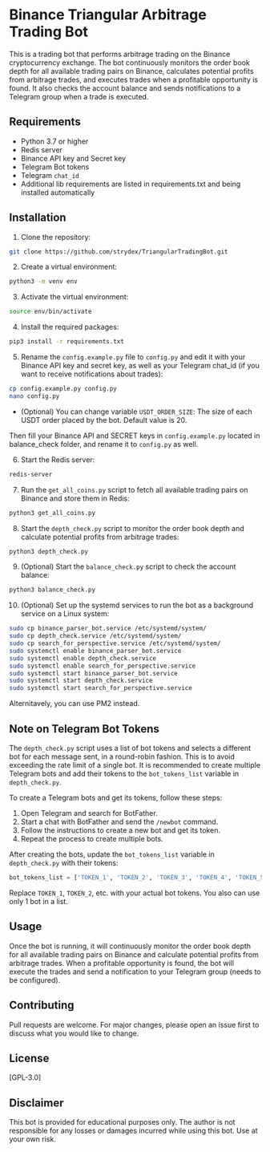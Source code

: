 Binance Triangular Arbitrage Trading Bot
=============================

This is a trading bot that performs arbitrage trading on the Binance cryptocurrency exchange. The bot continuously monitors the order book depth for all available trading pairs on Binance, calculates potential profits from arbitrage trades, and executes trades when a profitable opportunity is found. It also checks the account balance and sends notifications to a Telegram group when a trade is executed.

Requirements
------------

* Python 3.7 or higher
* Redis server
* Binance API key and Secret key
* Telegram Bot tokens
* Telegram `chat_id`
* Additional lib requirements are listed in requirements.txt and being installed automatically

Installation
------------

1. Clone the repository:
```bash
git clone https://github.com/strydex/TriangularTradingBot.git
```
2. Create a virtual environment:
```bash
python3 -m venv env
```
3. Activate the virtual environment:
```bash
source env/bin/activate
```
4. Install the required packages:
```bash
pip3 install -r requirements.txt
```
5. Rename the `config.example.py` file to `config.py` and edit it with your Binance API key and secret key, as well as your Telegram chat_id (if you want to receive notifications about trades):
```bash
cp config.example.py config.py
nano config.py
```
- (Optional) You can change variable `USDT_ORDER_SIZE`: The size of each USDT order placed by the bot. Default value is 20.

Then fill your Binance API and SECRET keys in `config.example.py` located in balance_check folder, and rename it to `config.py` as well.

6. Start the Redis server:
```bash
redis-server
```

7. Run the `get_all_coins.py` script to fetch all available trading pairs on Binance and store them in Redis:
```bash
python3 get_all_coins.py
```
8. Start the `depth_check.py` script to monitor the order book depth and calculate potential profits from arbitrage trades:
```bash
python3 depth_check.py
```
9. (Optional) Start the `balance_check.py` script to check the account balance:
```bash
python3 balance_check.py
```
10. (Optional) Set up the systemd services to run the bot as a background service on a Linux system:
```bash
sudo cp binance_parser_bot.service /etc/systemd/system/
sudo cp depth_check.service /etc/systemd/system/
sudo cp search_for_perspective.service /etc/systemd/system/
sudo systemctl enable binance_parser_bot.service
sudo systemctl enable depth_check.service
sudo systemctl enable search_for_perspective.service
sudo systemctl start binance_parser_bot.service
sudo systemctl start depth_check.service
sudo systemctl start search_for_perspective.service
```
Alternitavely, you can use PM2 instead.

Note on Telegram Bot Tokens
--------------------------

The `depth_check.py` script uses a list of bot tokens and selects a different bot for each message sent, in a round-robin fashion. This is to avoid exceeding the rate limit of a single bot. It is recommended to create multiple Telegram bots and add their tokens to the `bot_tokens_list` variable in `depth_check.py`.

To create a Telegram bots and get its tokens, follow these steps:

1. Open Telegram and search for BotFather.
2. Start a chat with BotFather and send the `/newbot` command.
3. Follow the instructions to create a new bot and get its token.
4. Repeat the process to create multiple bots.

After creating the bots, update the `bot_tokens_list` variable in `depth_check.py` with their tokens:
```python
bot_tokens_list = ['TOKEN_1', 'TOKEN_2', 'TOKEN_3', 'TOKEN_4', 'TOKEN_5', 'TOKEN_6', 'TOKEN_7', 'TOKEN_8']
```
Replace `TOKEN_1`, `TOKEN_2`, etc. with your actual bot tokens. You also can use only 1 bot in a list.

Usage
-----

Once the bot is running, it will continuously monitor the order book depth for all available trading pairs on Binance and calculate potential profits from arbitrage trades. When a profitable opportunity is found, the bot will execute the trades and send a notification to your Telegram group (needs to be configured).

Contributing
------------

Pull requests are welcome. For major changes, please open an issue first to discuss what you would like to change.

License
-------

[GPL-3.0]

Disclaimer
----------

This bot is provided for educational purposes only. The author is not responsible for any losses or damages incurred while using this bot. Use at your own risk.
